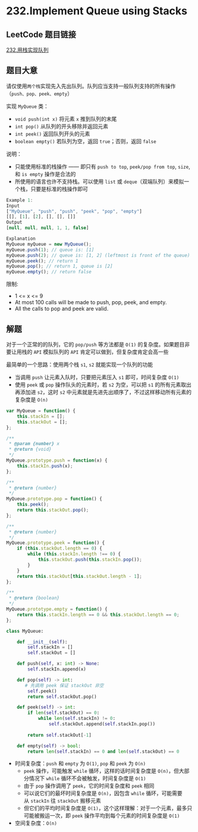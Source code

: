 # 232.Implement Queue using Stacks

## LeetCode 题目链接

[232.用栈实现队列](https://leetcode.cn/problems/implement-queue-using-stacks/)

## 题目大意

请仅使用`两个栈`实现先入先出队列。队列应当支持一般队列支持的所有操作（`push、pop、peek、empty`）

实现 `MyQueue` 类：
- `void push(int x)` 将元素 `x` 推到队列的末尾
- `int pop()` 从队列的开头移除并返回元素
- `int peek()` 返回队列开头的元素
- `boolean empty()` 若队列为空，返回 `true`；否则，返回 `false`

说明：
- 只能使用标准的栈操作 —— 即只有 `push to top`, `peek/pop from top`, `size`, 和 `is empty` 操作是合法的
- 所使用的语言也许不支持栈。可以使用 `list` 或 `deque`（双端队列）来模拟一个栈，只要是标准的栈操作即可

```js
Example 1:
Input
["MyQueue", "push", "push", "peek", "pop", "empty"]
[[], [1], [2], [], [], []]
Output
[null, null, null, 1, 1, false]

Explanation
MyQueue myQueue = new MyQueue();
myQueue.push(1); // queue is: [1]
myQueue.push(2); // queue is: [1, 2] (leftmost is front of the queue)
myQueue.peek(); // return 1
myQueue.pop(); // return 1, queue is [2]
myQueue.empty(); // return false
```

限制:
- 1 <= x <= 9
- At most 100 calls will be made to push, pop, peek, and empty.
- All the calls to pop and peek are valid.

## 解题

对于一个正常的的队列，它的 `pop/push` 等方法都是 `O(1)` 的复杂度。如果题目非要让用栈的 `API` 模拟队列的 `API` 肯定可以做到，但复杂度肯定会高一些

最简单的一个思路：使用两个栈 `s1`, `s2` 就能实现一个队列的功能
- 当调用 `push` 让元素入队时，只要把元素压入 `s1` 即可，时间复杂度 `O(1)`
- 使用 `peek` 或 `pop` 操作队头的元素时，若 `s2` 为空，可以把 `s1` 的所有元素取出再添加进 `s2`，这时 `s2` 中元素就是先进先出顺序了，不过这样移动所有元素的复杂度是 `O(n)`

```js
var MyQueue = function() {
    this.stackIn = [];
    this.stackOut = [];
};

/** 
 * @param {number} x
 * @return {void}
 */
MyQueue.prototype.push = function(x) {
    this.stackIn.push(x);
};

/**
 * @return {number}
 */
MyQueue.prototype.pop = function() {
    this.peek();
    return this.stackOut.pop();
};

/**
 * @return {number}
 */
MyQueue.prototype.peek = function() {
    if (this.stackOut.length == 0) {
        while (this.stackIn.length !== 0) {
            this.stackOut.push(this.stackIn.pop());
        }
    }
    return this.stackOut[this.stackOut.length - 1];
};

/**
 * @return {boolean}
 */
MyQueue.prototype.empty = function() {
    return this.stackIn.length == 0 && this.stackOut.length == 0;
};
```
```python
class MyQueue:

    def __init__(self):
        self.stackIn = []
        self.stackOut = []

    def push(self, x: int) -> None:
        self.stackIn.append(x)

    def pop(self) -> int:
       # 先调用 peek 保证 stackOut 非空
        self.peek()
        return self.stackOut.pop()

    def peek(self) -> int:
        if len(self.stackOut) == 0:
            while len(self.stackIn) != 0:
                self.stackOut.append(self.stackIn.pop())
        
        return self.stackOut[-1]

    def empty(self) -> bool:
        return len(self.stackIn) == 0 and len(self.stackOut) == 0
```

- 时间复杂度：`push` 和 `empty` 为 `O(1)`, `pop` 和 `peek` 为 `O(n)`
  - `peek` 操作，可能触发 `while` 循环，这样的话时间复杂度是 `O(n)`，但大部分情况下 `while` 循环不会被触发，时间复杂度是 `O(1)`
  - 由于 `pop` 操作调用了 `peek`，它的时间复杂度和 `peek` 相同
  - 可以说它们的最坏时间复杂度是 `O(n)`，因包含 `while` 循环，可能需要从 `stackIn` 往 `stackOut` 搬移元素
  - 但它们的平均时间复杂度是 `O(1)`，这个这样理解：对于一个元素，最多只可能被搬运一次，即 `peek` 操作平均到每个元素的时间复杂度是 `O(1)`
- 空间复杂度：`O(n)`


